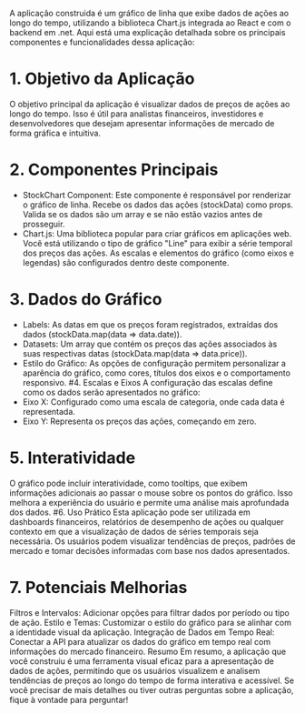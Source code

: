 A aplicação construida é um gráfico de linha que exibe dados de ações ao longo do tempo, utilizando a biblioteca Chart.js integrada ao React e com o backend em .net. Aqui está uma explicação detalhada sobre os principais componentes e funcionalidades dessa aplicação:

# 1. Objetivo da Aplicação
O objetivo principal da aplicação é visualizar dados de preços de ações ao longo do tempo. Isso é útil para analistas financeiros, investidores e desenvolvedores que desejam apresentar informações de mercado de forma gráfica e intuitiva.

# 2. Componentes Principais
* StockChart Component:
Este componente é responsável por renderizar o gráfico de linha.
Recebe os dados das ações (stockData) como props.
Valida se os dados são um array e se não estão vazios antes de prosseguir.
* Chart.js:
Uma biblioteca popular para criar gráficos em aplicações web.
Você está utilizando o tipo de gráfico "Line" para exibir a série temporal dos preços das ações.
As escalas e elementos do gráfico (como eixos e legendas) são configurados dentro deste componente.
# 3. Dados do Gráfico
* Labels: As datas em que os preços foram registrados, extraídas dos dados (stockData.map(data => data.date)).
* Datasets: Um array que contém os preços das ações associados às suas respectivas datas (stockData.map(data => data.price)).
* Estilo do Gráfico:
As opções de configuração permitem personalizar a aparência do gráfico, como cores, títulos dos eixos e o comportamento responsivo.
#4. Escalas e Eixos
A configuração das escalas define como os dados serão apresentados no gráfico:
* Eixo X: Configurado como uma escala de categoria, onde cada data é representada.
* Eixo Y: Representa os preços das ações, começando em zero.
# 5. Interatividade
O gráfico pode incluir interatividade, como tooltips, que exibem informações adicionais ao passar o mouse sobre os pontos do gráfico. Isso melhora a experiência do usuário e permite uma análise mais aprofundada dos dados.
#6. Uso Prático
Esta aplicação pode ser utilizada em dashboards financeiros, relatórios de desempenho de ações ou qualquer contexto em que a visualização de dados de séries temporais seja necessária.
Os usuários podem visualizar tendências de preços, padrões de mercado e tomar decisões informadas com base nos dados apresentados.
# 7. Potenciais Melhorias
Filtros e Intervalos: Adicionar opções para filtrar dados por período ou tipo de ação.
Estilo e Temas: Customizar o estilo do gráfico para se alinhar com a identidade visual da aplicação.
Integração de Dados em Tempo Real: Conectar a API para atualizar os dados do gráfico em tempo real com informações do mercado financeiro.
Resumo
Em resumo, a aplicação que você construiu é uma ferramenta visual eficaz para a apresentação de dados de ações, permitindo que os usuários visualizem e analisem tendências de preços ao longo do tempo de forma interativa e acessível. Se você precisar de mais detalhes ou tiver outras perguntas sobre a aplicação, fique à vontade para perguntar!